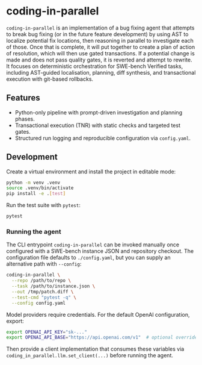 # coding-in-parallel

`coding-in-parallel` is an implementation of a bug fixing agent that attempts to break bug fixing (or in the future feature development) by using AST to localize potential fix locations, then reasoning in parallel to investigate each of those. Once that is complete, it will put together to create a plan of action of resolution, which will then use gated transactions. If a potential change is made and does not pass quality gates, it is reverted and attempt to rewrite. It focuses on deterministic orchestration for SWE-bench Verified tasks,
including AST-guided localisation, planning, diff synthesis, and transactional execution with
git-based rollbacks.

## Features

- Python-only pipeline with prompt-driven investigation and planning phases.
- Transactional execution (TNR) with static checks and targeted test gates.
- Structured run logging and reproducible configuration via `config.yaml`.

## Development

Create a virtual environment and install the project in editable mode:

```bash
python -m venv .venv
source .venv/bin/activate
pip install -e .[test]
```

Run the test suite with `pytest`:

```bash
pytest
```

### Running the agent

The CLI entrypoint `coding-in-parallel` can be invoked manually once configured with a
SWE-bench instance JSON and repository checkout. The configuration file defaults to
`./config.yaml`, but you can supply an alternative path with `--config`:

```bash
coding-in-parallel \
  --repo /path/to/repo \
  --task /path/to/instance.json \
  --out /tmp/patch.diff \
  --test-cmd "pytest -q" \
  --config config.yaml
```

Model providers require credentials. For the default OpenAI configuration, export:

```bash
export OPENAI_API_KEY="sk-..."
export OPENAI_API_BASE="https://api.openai.com/v1"  # optional override
```

Then provide a client implementation that consumes these variables via
`coding_in_parallel.llm.set_client(...)` before running the agent.

